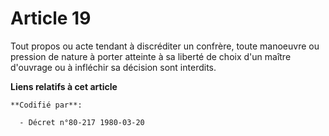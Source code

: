 # Article 19

Tout propos ou acte tendant à discréditer un confrère, toute manoeuvre ou pression de nature à porter atteinte à sa liberté
de choix d'un maître d'ouvrage ou à infléchir sa décision sont interdits.

**Liens relatifs à cet article**

	**Codifié par**:

	  - Décret n°80-217 1980-03-20
